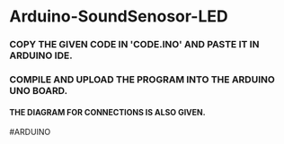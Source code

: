 # Arduino-SoundSenosor-LED
### COPY THE GIVEN CODE IN 'CODE.INO' AND PASTE IT IN ARDUINO IDE. <BR>
### COMPILE AND UPLOAD THE PROGRAM INTO THE ARDUINO UNO BOARD.
#### THE DIAGRAM FOR CONNECTIONS IS ALSO GIVEN.
#ARDUINO
  
